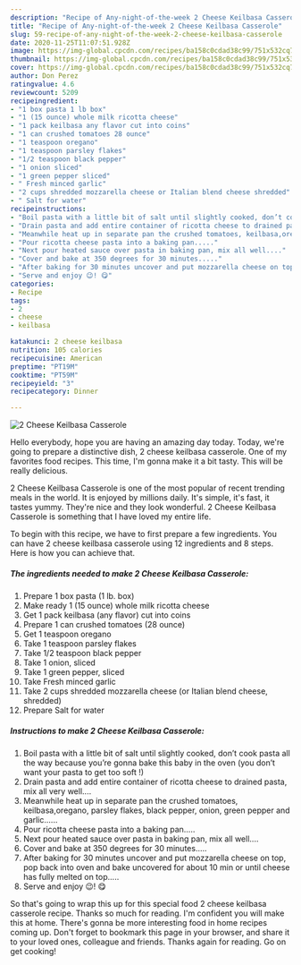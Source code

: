 ```yaml
---
description: "Recipe of Any-night-of-the-week 2 Cheese Keilbasa Casserole"
title: "Recipe of Any-night-of-the-week 2 Cheese Keilbasa Casserole"
slug: 59-recipe-of-any-night-of-the-week-2-cheese-keilbasa-casserole
date: 2020-11-25T11:07:51.928Z
image: https://img-global.cpcdn.com/recipes/ba158c0cdad38c99/751x532cq70/2-cheese-keilbasa-casserole-recipe-main-photo.jpg
thumbnail: https://img-global.cpcdn.com/recipes/ba158c0cdad38c99/751x532cq70/2-cheese-keilbasa-casserole-recipe-main-photo.jpg
cover: https://img-global.cpcdn.com/recipes/ba158c0cdad38c99/751x532cq70/2-cheese-keilbasa-casserole-recipe-main-photo.jpg
author: Don Perez
ratingvalue: 4.6
reviewcount: 5209
recipeingredient:
- "1 box pasta 1 lb box"
- "1 (15 ounce) whole milk ricotta cheese"
- "1 pack keilbasa any flavor cut into coins"
- "1 can crushed tomatoes 28 ounce"
- "1 teaspoon oregano"
- "1 teaspoon parsley flakes"
- "1/2 teaspoon black pepper"
- "1 onion sliced"
- "1 green pepper sliced"
- " Fresh minced garlic"
- "2 cups shredded mozzarella cheese or Italian blend cheese shredded"
- " Salt for water"
recipeinstructions:
- "Boil pasta with a little bit of salt until slightly cooked, don’t cook pasta all the way because you’re gonna bake this baby in the oven (you don’t want your pasta to get too soft !)"
- "Drain pasta and add entire container of ricotta cheese to drained pasta, mix all very well...."
- "Meanwhile heat up in separate pan the crushed tomatoes, keilbasa,oregano, parsley flakes, black pepper, onion, green pepper and garlic......"
- "Pour ricotta cheese pasta into a baking pan....."
- "Next pour heated sauce over pasta in baking pan, mix all well...."
- "Cover and bake at 350 degrees for 30 minutes....."
- "After baking for 30 minutes uncover and put mozzarella cheese on top, pop back into oven and bake uncovered for about 10 min or until cheese has fully melted on top....."
- "Serve and enjoy 😉! 😋"
categories:
- Recipe
tags:
- 2
- cheese
- keilbasa

katakunci: 2 cheese keilbasa 
nutrition: 105 calories
recipecuisine: American
preptime: "PT19M"
cooktime: "PT59M"
recipeyield: "3"
recipecategory: Dinner

---
```



![2 Cheese Keilbasa Casserole](https://img-global.cpcdn.com/recipes/ba158c0cdad38c99/751x532cq70/2-cheese-keilbasa-casserole-recipe-main-photo.jpg)

Hello everybody, hope you are having an amazing day today. Today, we're going to prepare a distinctive dish, 2 cheese keilbasa casserole. One of my favorites food recipes. This time, I'm gonna make it a bit tasty. This will be really delicious.

2 Cheese Keilbasa Casserole is one of the most popular of recent trending meals in the world. It is enjoyed by millions daily. It's simple, it's fast, it tastes yummy. They're nice and they look wonderful. 2 Cheese Keilbasa Casserole is something that I have loved my entire life.




To begin with this recipe, we have to first prepare a few ingredients. You can have 2 cheese keilbasa casserole using 12 ingredients and 8 steps. Here is how you can achieve that.

<!--inarticleads1-->

##### The ingredients needed to make 2 Cheese Keilbasa Casserole:

1. Prepare 1 box pasta (1 lb. box)
1. Make ready 1 (15 ounce) whole milk ricotta cheese
1. Get 1 pack keilbasa (any flavor) cut into coins
1. Prepare 1 can crushed tomatoes (28 ounce)
1. Get 1 teaspoon oregano
1. Take 1 teaspoon parsley flakes
1. Take 1/2 teaspoon black pepper
1. Take 1 onion, sliced
1. Take 1 green pepper, sliced
1. Take  Fresh minced garlic
1. Take 2 cups shredded mozzarella cheese (or Italian blend cheese, shredded)
1. Prepare  Salt for water




<!--inarticleads2-->

##### Instructions to make 2 Cheese Keilbasa Casserole:

1. Boil pasta with a little bit of salt until slightly cooked, don’t cook pasta all the way because you’re gonna bake this baby in the oven (you don’t want your pasta to get too soft !)
1. Drain pasta and add entire container of ricotta cheese to drained pasta, mix all very well....
1. Meanwhile heat up in separate pan the crushed tomatoes, keilbasa,oregano, parsley flakes, black pepper, onion, green pepper and garlic......
1. Pour ricotta cheese pasta into a baking pan.....
1. Next pour heated sauce over pasta in baking pan, mix all well....
1. Cover and bake at 350 degrees for 30 minutes.....
1. After baking for 30 minutes uncover and put mozzarella cheese on top, pop back into oven and bake uncovered for about 10 min or until cheese has fully melted on top.....
1. Serve and enjoy 😉! 😋




So that's going to wrap this up for this special food 2 cheese keilbasa casserole recipe. Thanks so much for reading. I'm confident you will make this at home. There's gonna be more interesting food in home recipes coming up. Don't forget to bookmark this page in your browser, and share it to your loved ones, colleague and friends. Thanks again for reading. Go on get cooking!
